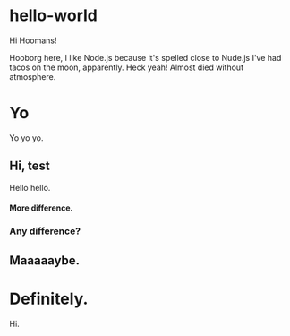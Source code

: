 # hello-world

Hi Hoomans!

Hooborg here, I like Node.js because it's spelled close to Nude.js
I've had tacos on the moon, apparently. Heck yeah! Almost died without atmosphere.


# Yo

Yo yo yo.

## Hi, test

Hello hello.

#### More difference.
### Any difference?
## Maaaaaybe.
# Definitely.
Hi.
